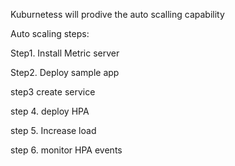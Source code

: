  Kuburnetess will prodive the auto scalling capability

Auto scaling steps:
   
Step1. Install Metric server

Step2. Deploy sample app

step3 create service

step 4. deploy HPA

step 5. Increase load

step 6. monitor HPA events
